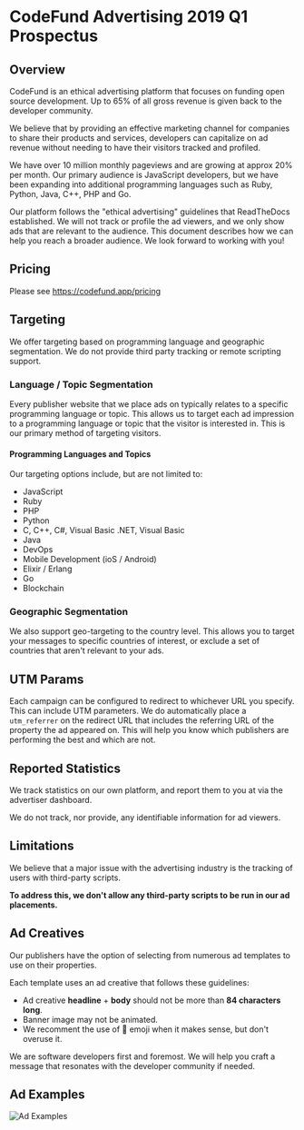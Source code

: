 # CodeFund Advertising 2019 Q1 Prospectus

## Overview

CodeFund is an ethical advertising platform that focuses on funding open source development. Up to 65% of all gross revenue is given back to the developer community.

We believe that by providing an effective marketing channel for companies to share their products and services, developers can capitalize on ad revenue without needing to have their visitors tracked and profiled.

We have over 10 million monthly pageviews and are growing at approx 20% per month. Our primary audience is JavaScript developers, but we have been expanding into additional programming languages such as Ruby, Python, Java, C++, PHP and Go.

Our platform follows the "ethical advertising" guidelines that ReadTheDocs established. We will not track or profile the ad viewers, and we only show ads that are relevant to the audience. This document describes how we can help you reach a broader audience. We look forward to working with you!

## Pricing

Please see https://codefund.app/pricing

## Targeting

We offer targeting based on programming language and geographic segmentation. We
do not provide third party tracking or remote scripting support.

### Language / Topic Segmentation

Every publisher website that we place ads on typically relates to a specific programming
language or topic. This allows us to target each ad impression to a programming language or
topic that the visitor is interested in. This is our primary method of targeting visitors.

#### Programming Languages and Topics

Our targeting options include, but are not limited to:

* JavaScript
* Ruby
* PHP
* Python
* C, C++, C#, Visual Basic .NET, Visual Basic
* Java
* DevOps
* Mobile Development (ioS / Android)
* Elixir / Erlang
* Go
* Blockchain

### Geographic Segmentation

We also support geo-targeting to the country level. This allows you to target your
messages to specific countries of interest, or exclude a set of countries that aren't
relevant to your ads.

## UTM Params

Each campaign can be configured to redirect to whichever URL you specify. This can include
UTM parameters. We do automatically place a `utm_referrer` on the redirect URL that includes the referring URL of the property the ad appeared on. This will help you know which publishers are performing the best and which are not.

## Reported Statistics

We track statistics on our own platform, and report them to you at via the advertiser
dashboard.

We do not track, nor provide, any identifiable information for ad viewers.

## Limitations

We believe that a major issue with the advertising industry is the tracking of users with
third-party scripts.

**To address this, we don't allow any third-party scripts to be run in
our ad placements.**

## Ad Creatives

Our publishers have the option of selecting from numerous ad templates to use on their properties.

Each template uses an ad creative that follows these guidelines:

* Ad creative **headline** + **body** should not be more than **84 characters long**.
* Banner image may not be animated.
* We recomment the use of 👋 emoji when it makes sense, but don't overuse it.

We are software developers first and foremost. We will help you craft a message that resonates with the developer community if needed.

## Ad Examples

![Ad Examples](http://codefund.io.s3.amazonaws.com/assets/ad-examples.png)

